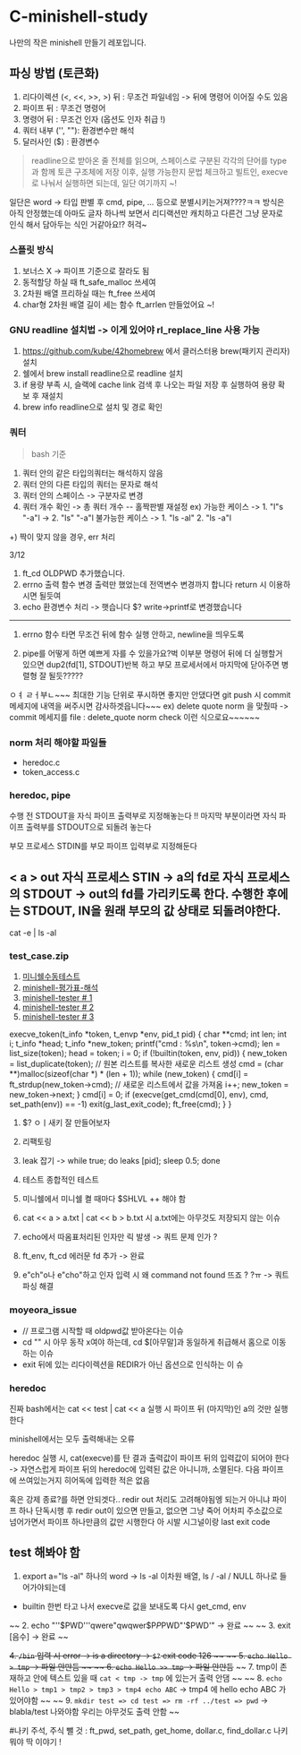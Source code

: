 # C-minishell-study
나만의 작은 minishell 만들기 레포입니다.

## 파싱 방법 (토큰화)
1. 리다이렉션 (<, <<, >>, >) 뒤 : 무조건 파일네임 -> 뒤에 명령어 이어질 수도 있음
2. 파이프 뒤 : 무조건 명령어
3. 명령어 뒤 : 무조건 인자 (옵션도 인자 취급 !)
4. 쿼터 내부 ('', ""): 환경변수만 해석
5. 달러사인 ($) : 환경변수
> readline으로 받아온 줄 전체를 읽으며, 스페이스로 구분된 각각의 단어를 type과 함께 토큰 구조체에 저장
이후, 실행 가능한지 문법 체크하고 빌트인, execve로 나눠서 실행하면 되는데, 일단 여기까지 ~!

일단은 word -> 타입 판별 후 cmd, pipe, ... 등으로 분별시키는거져????ㅋㅋ
방식은 아직 안정했는데 아마도 글자 하나씩 보면서 리디랙션만 캐치하고 다른건 그냥 문자로 인식 해서 담아두는 식인 거같아요!? 허걱~

### 스플릿 방식
1. 보너스 X -> 파이프 기준으로 잘라도 됨
2. 동적할당 하실 때 ft_safe_malloc 쓰세여
3. 2차원 배열 프리하실 때는 ft_free 쓰세여
4. char형 2차원 배열 길이 세는 함수 ft_arrlen 만들었어요 ~!

### GNU readline 설치법 -> 이게 있어야 rl_replace_line 사용 가능
1. https://github.com/kube/42homebrew 에서 클러스터용 brew(패키지 관리자) 설치
2. 쉘에서 brew install readline으로 readline 설치
3. if 용량 부족 시, 슬랙에 cache link 검색 후 나오는 파일 저장 후 실행하여 용량 확보 후 재설치
4. brew info readline으로 설치 및 경로 확인

### 쿼터
> bash 기준
1. 쿼터 안의 같은 타입의쿼터는 해석하지 않음
2. 쿼터 안의 다른 타입의 쿼터는 문자로 해석
3. 쿼터 안의 스페이스 -> 구분자로 변경
4. 쿼터 개수 확인 -> 총 쿼터 개수 -- 홀짝판별 재설정
ex)
 가능한 케이스
 -> 1. "l"s "-a"l ->
	2. "ls" "-a"l
 불가능한 케이스
 -> 1. "ls -al"
	2. "ls -a"l

+) 짝이 맞지 않을 경우, err 처리

3/12
1. ft_cd OLDPWD 추가했습니다.
2. errno 출력 함수 변경
출력만 했었는데 전역변수 변경까지 합니다 return 시 이용하시면 될듯여
3. echo 환경변수 처리 -> 햇습니다 $? write->printf로 변경했습니다
---

1. errno 함수 타면 무조건 뒤에 함수 실행 안하고, newline을 띄우도록

2. pipe를 어떻게 하면 예쁘게 자를 수 있을가요?벅
이부분 명령어 뒤에 더 실행할거 있으면 dup2(fd[1], STDOUT)반복 하고
부모 프로세서에서 마지막에 닫아주면 병렬형 잘 될듯?????

ㅇㅕ ㄹㅓ부ㄴ~~~
최대한 기능 단위로 푸시하면 좋지만 안댔다면 git push 시 commit 메세지에 내역을 써주시면 감사하겟읍니다~~~
ex) delete quote norm 을 맞췄따 -> commit 메세지를 file : delete_quote norm check 이런 식으로요~~~~~~

### norm 처리 해야할 파일들
- heredoc.c
- token_access.c

### heredoc, pipe
수행 전
STDOUT을 자식 파이프 출력부로 지정해놓는다
!! 마지막 부분이라면
자식 파이프 출력부를 STDOUT으로 되돌려 놓는다

부모 프로세스
STDIN를 부모 파이프 입력부로 지정해둔다

< a > out
자식 프로세스 STIN -> a의 fd로
자식 프로세스의 STDOUT -> out의 fd를 가리키도록 한다.
수행한 후에는 STDOUT, IN을 원래 부모의 값 상태로 되돌려야한다.
---
cat -e | ls -al

### test_case.zip

1. [미니쉘수동테스트](https://yeosong1.github.io/%EB%AF%B8%EB%8B%88%EC%89%98%EC%88%98%EB%8F%99%ED%85%8C%EC%8A%A4%ED%8A%B8)
2. [minishell-평가표-해석](https://velog.io/@hey-chocopie/minishell-%ED%8F%89%EA%B0%80%ED%91%9C-%ED%95%B4%EC%84%9D)
3. [minishell-tester # 1](https://github.com/cacharle/minishell_test)
4. [minishell-tester # 2](https://github.com/mcombeau/minitester-minishell-tester)
5. [minishell-tester # 3](https://github.com/LucasKuhn/minishell_tester)

execve_token(t_info *token, t_envp *env, pid_t pid)
{
    char    **cmd;
    int     len;
    int     i;
    t_info  *head;
    t_info  *new_token;
    printf("cmd : %s\n", token->cmd);
    len = list_size(token);
    head = token;
    i = 0;
    if (!builtin(token, env, pid))
    {
        new_token = list_duplicate(token); // 원본 리스트를 복사한 새로운 리스트 생성
        cmd = (char **)malloc(sizeof(char *) * (len + 1));
        while (new_token)
        {
            cmd[i] = ft_strdup(new_token->cmd); // 새로운 리스트에서 값을 가져옴
            i++;
            new_token = new_token->next;
        }
        cmd[i] = 0;
        if (execve(get_cmd(cmd[0], env), cmd, set_path(env)) == -1)
            exit(g_last_exit_code);
        ft_free(cmd);
    }
}

1. $? ㅇㅣ새키 잘 만들어보자
2. 리팩토링
3. leak 잡기 -> while true; do leaks [pid]; sleep 0.5; done
4. 테스트 종합적인 테스트

5. 미니쉘에서 미니쉘 켤 때마다 $SHLVL ++ 해야 함
9. cat << a > a.txt | cat << b > b.txt 시 a.txt에는 아무것도 저장되지 않는 이슈
10. echo에서 따옴표처리된 인자만 릭 발생 -> 쿼트 문제 인가 ?

8. ft_env, ft_cd 에러문 fd 추가 -> 완료
12. e"ch"o나 e"cho"하고 인자 입력 시 왜 command not found 뜨죠 ? ?ㅠ -> 쿼트 파싱 해결

### moyeora_issue
- // 프로그램 시작할 때 oldpwd값 받아온다는 이슈
- cd "" 시 아무 동작 x여야 하는데, cd $[아무말]과 동일하게 취급해서 홈으로 이동하는 이슈
- exit 뒤에 있는 리다이렉션을 REDIR가 아닌 옵션으로 인식하는 이 슈

### heredoc
진짜 bash에서는 
cat << test | cat << a  실행 시
파이프 뒤 (마지막)인 a의 것만 실행한다

minishell에서는 모두 출력해내는 오류

heredoc 실행 시, cat(execve)를 탄 결과 출력값이 파이프 뒤의 입력값이 되어야 한다 -> 자연스럽게 파이프 뒤의 heredoc에 입력된 값은 아니니까, 소멸된다. 다음 파이프에 쓰여있는거지 히어독에 입력한 적은 없음

혹은 강제 종료?를 하면 안되겟다.. redir out 처리도 고려해야됨엥 되는거 아니냐
파이프 하나 단독시행 후 redir out이 있으면 만들고, 없으면 그냥 죽어 어차피 주소값으로 넘어가면서 파이프 하나만큼의 값만 시행한다 아 시발 시그널이랑 last exit code

## test 해봐야 함
1. export a="ls -al" 하나의 word
    -> ls -al  이차원 배열, ls / -al / NULL 하나로 들어가야되는데
 - builtin 한번 타고 나서 execve로 값을 보내도록 다시 get_cmd, env

~~ 2. echo "''$PWD'''qwere"qwqwer$P$P$PWD"'$PWD'" -> 완료 ~~
~~ 3. exit [음수] -> 완료 ~~

~~4. `/bin` 입력 시 error -> is a directory -> `$?`  exit code 126 ~~
~~ 5. `echo Hello > tmp` -> 파일 안만듬 ~~
~~ 6. `echo Hello >> tmp` -> 파일 안만듬~~
~~ 7. tmp이 존재하고 안에 텍스트 있을 때 `cat < tmp -> tmp` 에 있는거 출력 안댐 ~~
~~ 8. `echo Hello > tmp1 > tmp2 > tmp3 > tmp4 echo ABC` -> tmp4 에 hello echo ABC 가 있어야함 ~~
~~ 9. `mkdir test => cd test => rm -rf ../test => pwd` -> blabla/test 나와야함 우리는 아무것도 출력 안함 ~~

#나키 주석, 주식 뺄 것 : ft_pwd, set_path, get_home, dollar.c, find_dollar.c
나키 뭐야 딱 이야기 ! 

 